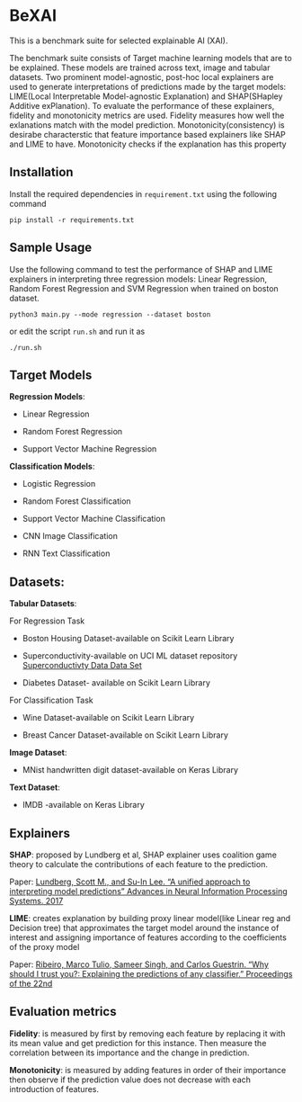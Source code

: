 # BeXAI
This is a benchmark suite for selected explainable AI (XAI).
<p>The benchmark suite consists of Target machine learning models that are to be explained. These models are trained across text, image and tabular datasets. Two prominent model-agnostic, post-hoc local explainers are used to generate interpretations of predictions made by the target models: LIME(Local Interpretable Model-agnostic Explanation) and SHAP(SHapley Additive exPlanation). To evaluate the performance of these explainers, fidelity and monotonicity metrics are used. Fidelity measures how well the exlanations match with the model prediction. Monotonicity(consistency) is desirabe characterstic that feature importance based explainers like SHAP and LIME to have. Monotonicity checks if the explanation has this property </p>

## Installation
Install the required dependencies in ```requirement.txt``` using the following command
```
pip install -r requirements.txt
```

## Sample Usage
Use the following command to test the performance of SHAP and LIME explainers in interpreting three regression models: Linear Regression, Random Forest Regression and SVM Regression when trained on boston dataset.
```
python3 main.py --mode regression --dataset boston
```

or edit the script ```run.sh``` and run it as 
```
./run.sh
```

## Target Models

**Regression Models**:

- Linear Regression

- Random Forest Regression

- Support Vector Machine Regression


**Classification Models**:

- Logistic Regression

- Random Forest Classification

- Support Vector Machine Classification

- CNN Image Classification

- RNN Text Classification

## Datasets:

**Tabular Datasets**:

For Regression Task

- Boston Housing Dataset-available on Scikit Learn Library

- Superconductivity-available on UCI ML dataset repository [Superconductivty Data Data Set](https://archive.ics.uci.edu/ml/datasets/superconductivty+data)

- Diabetes Dataset- available on Scikit Learn Library

For Classification Task

- Wine Dataset-available on Scikit Learn Library

- Breast Cancer Dataset-available on Scikit Learn Library


**Image Dataset**:

- MNist handwritten digit dataset-available on Keras Library

**Text Dataset**:

- IMDB -available on Keras Library
## Explainers

**SHAP**: proposed by Lundberg et al, SHAP explainer uses coalition game theory to calculate the contributions of each feature to the prediction.

Paper: [Lundberg, Scott M., and Su-In Lee. “A unified approach to interpreting model predictions” Advances in Neural Information Processing Systems. 2017](https://arxiv.org/abs/1705.07874)

**LIME**:  creates explanation by building proxy linear model(like Linear reg and Decision tree) that approximates the target model around the instance of interest and assigning importance of features according to the coefficients of the proxy model 

Paper: [Ribeiro, Marco Tulio, Sameer Singh, and Carlos Guestrin. “Why should I trust you?: Explaining the predictions of any classifier.” Proceedings of the 22nd](https://arxiv.org/abs/1602.04938) 

## Evaluation metrics

**Fidelity**: is measured by first by removing each feature by replacing it with its mean value and get prediction for this instance. Then measure the correlation between its importance and the change in prediction.
 

**Monotonicity**: is measured by adding features in order of their importance then observe if the prediction value does not decrease with each introduction of features.

